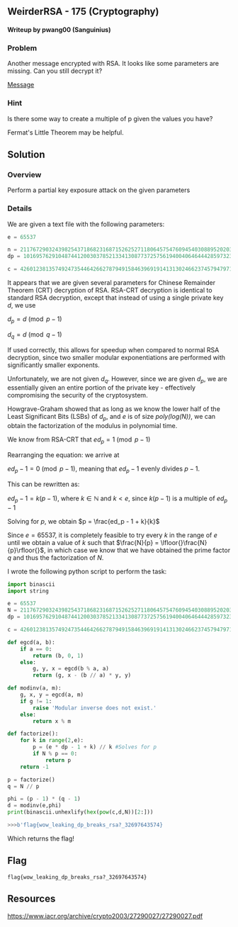 ## WeirderRSA - 175 (Cryptography)

#### Writeup by pwang00 (Sanguinius)



### Problem

Another message encrypted with RSA. It looks like some parameters are missing. Can you still decrypt it?

[Message](https://webshell2017.picoctf.com/static/7b8498694279da845b09e10587e432b1/clue.txt)

### Hint

Is there some way to create a multiple of p given the values you have?

Fermat's Little Theorem may be helpful.

## Solution

### Overview

Perform a partial key exposure attack on the given parameters

### Details

We are given a text file with the following parameters:

```python
e = 65537

n = 211767290324398254371868231687152625271180645754760945403088952020394972457469805823582174761387551992017650132806887143281743839388543576204324782920306260516024555364515883886110655807724459040458316068890447499547881914042520229001396317762404169572753359966034696955079260396682467936073461651616640916909
dp = 10169576291048744120030378521334130877372575619400406464442859732399651284965479823750811638854185900836535026290910663113961810650660236370395359445734425

c = 42601238135749247354464266278794915846396919141313024662374579479712190675096500801203662531952565488623964806890491567595603873371264777262418933107257283084704170577649264745811855833366655322107229755242767948773320530979935167331115009578064779877494691384747024161661024803331738931358534779829183671004
```

It appears that we are given several parameters for Chinese Remainder Theorem \(CRT\) decryption of RSA.  RSA-CRT decryption is identical to standard RSA decryption, except that instead of using a single private key $d$, we use

$d_p = d \pmod{p-1}$

$d_q = d \pmod{q-1}$

If used correctly, this allows for speedup when compared to normal RSA decryption, since two smaller modular exponentiations are performed with significantly smaller exponents.

Unfortunately, we are not given $d_q$. However, since we are given $d_p$, we are essentially given an entire portion of the private key - effectively compromising the security of the cryptosystem.

Howgrave-Graham showed that as long as we know the lower half of the Least Significant Bits (LSBs) of $d_p$, and $e$ is of size *poly(log(N))*, we can obtain the factorization of the modulus in polynomial time.  

We know from RSA-CRT that $ed_p = 1 \pmod{p-1}$

Rearranging the equation: we arrive at

$ed_p - 1 = 0\pmod{p-1}$, meaning that $ed_p - 1$ evenly divides $p-1$.

This can be rewritten as:

$ed_p - 1 = k(p-1)$, where $k\in\mathbb{N}$ and $k < e$, since $k(p-1)$ is a multiple of  $ed_p - 1$

Solving for $p$, we obtain $p = \frac{ed_p - 1 + k}{k}$

Since $e = 65537$, it is completely feasible to try every $k$ in the range of $e$ until we obtain a value of $k$ such that $\frac{N}{p} = \lfloor{}\frac{N}{p}\rfloor{}$, in which case we know that we have obtained the prime factor $q$ and thus the factorization of $N$.

I wrote the following python script to perform the task:

```python
import binascii
import string

e = 65537
N = 211767290324398254371868231687152625271180645754760945403088952020394972457469805823582174761387551992017650132806887143281743839388543576204324782920306260516024555364515883886110655807724459040458316068890447499547881914042520229001396317762404169572753359966034696955079260396682467936073461651616640916909
dp = 10169576291048744120030378521334130877372575619400406464442859732399651284965479823750811638854185900836535026290910663113961810650660236370395359445734425

c = 42601238135749247354464266278794915846396919141313024662374579479712190675096500801203662531952565488623964806890491567595603873371264777262418933107257283084704170577649264745811855833366655322107229755242767948773320530979935167331115009578064779877494691384747024161661024803331738931358534779829183671004

def egcd(a, b):
    if a == 0:
        return (b, 0, 1)
    else:
        g, y, x = egcd(b % a, a)
        return (g, x - (b // a) * y, y)

def modinv(a, m):
    g, x, y = egcd(a, m)
    if g != 1:
        raise 'Modular inverse does not exist.'
    else:
        return x % m

def factorize():
    for k in range(2,e):
        p = (e * dp - 1 + k) // k #Solves for p
        if N % p == 0:
            return p
    return -1

p = factorize()
q = N // p

phi = (p - 1) * (q - 1)
d = modinv(e,phi)
print(binascii.unhexlify(hex(pow(c,d,N))[2:]))

>>>b'flag{wow_leaking_dp_breaks_rsa?_32697643574}
```
Which returns the flag!

## Flag

    flag{wow_leaking_dp_breaks_rsa?_32697643574}

## Resources

https://www.iacr.org/archive/crypto2003/27290027/27290027.pdf
